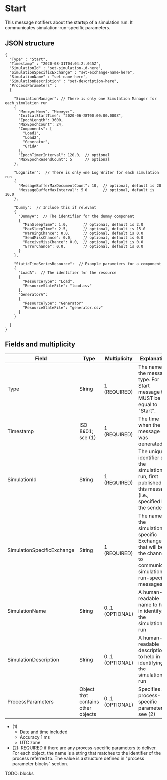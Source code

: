 # Start

This message notifiers about the startup of a simulation run. It communicates simulation-run-specific parameters.

## JSON structure

```nohighlight
{
  "Type" : "Start",
  "Timestamp" : "2020-08-31T04:04:21.045Z",
  "SimulationId" : "set-simulation-id-here",
  "SimulationSpecificExchange" : "set-exchange-name-here",
  "SimulationName" : "set-name-here",
  "SimulationDescription" : "set-description-here",
  "ProcessParameters" :
  {
   
    "SimulationManager": // There is only one Simulation Manager for each simulation run
    {
      "ManagerName": "Manager",
      "InitialStartTime": "2020-06-28T00:00:00.000Z",
      "EpochLength": 3600,
      "MaxEpochCount": 24,
      "Components": [
        "Load1",
        "Load2",
        "Generator",
        "GridA"
      ],
      "EpochTimerInterval": 120.0,  // optional
      "MaxEpochResendCount": 5      // optional
    },

    "LogWriter":  // There is only one Log Writer for each simulation run
    {
      "MessageBufferMaxDocumentCount": 10,  // optional, default is 20
      "MessageBufferMaxInterval": 5.0       // optional, default is 10.0
    },

    "Dummy":  // Include this if relevant
    {
      "DummyA":  // The identifier for the dummy component
      {
        "MinSleepTime": 1.0,       // optional, default is 2.0
        "MaxSleepTime": 2.5,       // optional, default is 15.0
        "WarningChance": 0.0,      // optional, default is 0.0
        "SendMissChance": 0.0,     // optional, default is 0.0
        "ReceiveMissChance": 0.0,  // optional, default is 0.0
        "ErrorChance": 0.0,        // optional, default is 0.0
      }
    },

    "StaticTimeSeriesResource":  // Example parameters for a component
    {
      "LoadA":  // The identifier for the resource
      {
        "ResourceType": "Load",
        "ResourceStateFile": "load.csv"
      },
      "GeneratorA":
      {
        "ResourceType": "Generator",
        "ResourceStateFile": "generator.csv"
      }
    }

  }
}
```


## Fields and multiplicity

| Field | Type | Multiplicity | Explanation |
|-|-|-|-|
| Type | String | 1 (REQUIRED) | The name of the message type. For Start message this MUST be equal to "Start". |
| Timestamp | ISO 8601; see (1) | 1 (REQUIRED) | The time when the message was generated |
| SimulationId | String | 1 (REQUIRED) | The unique identifier of the simulation run, first published in this message (i.e., specified by the sender). |
| SimulationSpecificExchange | String | 1 (REQUIRED) | The name of the simulation-specific Exchange that will be the channel to communicate simulation-run-specific messages |
| SimulationName | String | 0..1 (OPTIONAL) | A human-readable name to help in identifying the simulation run |
| SimulationDescription | String | 0..1 (OPTIONAL) | A human-readable description to help in identifying the simulation run |
| ProcessParameters | Object that contains other objects | 0..1 (OPTIONAL) | Specifies any process-specific parameters; see (2) |

- (1)
    - Date and time included
    - Accuracy 1 ms
    - UTC zone
- (2): REQUIRED if there are any process-specific parameters to deliver. For each object, the name is a string that matches to the identifier of the process referred to. The value is a structure defined in "process parameter blocks" section.

TODO: blocks
